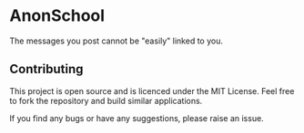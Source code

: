 # AnonSchool


The messages you post cannot be &quot;easily&quot; linked to you.

## Contributing

This project is open source and is licenced under the MIT License. Feel free to fork the repository and build similar applications.

If you find any bugs or have any suggestions, please raise an issue.
